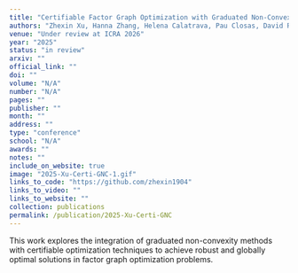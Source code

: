 ```yaml
---
title: "Certifiable Factor Graph Optimization with Graduated Non-Convexity"
authors: "Zhexin Xu, Hanna Zhang, Helena Calatrava, Pau Closas, David Rosen"
venue: "Under review at ICRA 2026"
year: "2025"
status: "in review"
arxiv: ""
official_link: ""
doi: ""
volume: "N/A"
number: "N/A"
pages: ""
publisher: ""
month: ""
address: ""
type: "conference"
school: "N/A"
awards: ""
notes: ""
include_on_website: true
image: "2025-Xu-Certi-GNC-1.gif"
links_to_code: "https://github.com/zhexin1904"
links_to_video: ""
links_to_website: ""
collection: publications
permalink: /publication/2025-Xu-Certi-GNC
---
```


This work explores the integration of graduated non-convexity methods with certifiable optimization techniques to achieve robust and globally optimal solutions in factor graph optimization problems.